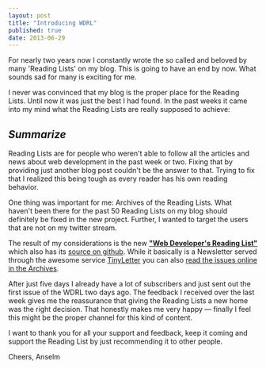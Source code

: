 ```yaml
---
layout: post
title: "Introducing WDRL"
published: true
date: 2013-06-29
---
```


For nearly two years now I constantly wrote the so called and beloved by many 'Reading Lists' on my blog. This is going to have an end by now. What sounds sad for many is exciting for me.

I never was convinced that my blog is the proper place for the Reading Lists. Until now it was just the best I had found. In the past weeks it came into my mind what the Reading Lists are really supposed to achieve:

## _Summarize_

Reading Lists are for people who weren't able to follow all the articles and news about web development in the past week or two. Fixing that by providing just another blog post couldn't be the answer to that. Trying to fix that I realized this being tough as every reader has his own reading behavior.

One thing was important for me: Archives of the Reading Lists. What haven't been there for the past 50 Reading Lists on my blog should definitely be fixed in the new project. Further, I wanted to target the users that are not on my twitter stream.

The result of my considerations is the new **["Web Developer's Reading List"](http://wdrl.helloanselm.com/)** which also has its [source on github](https://github.com/anselmh/wdrl). While it basically is a Newsletter served through the awesome service [TinyLetter](http://tinyletter.com/) you can also [read the issues online in the Archives](http://wdrl.helloanselm.com/archive/).

After just five days I already have a lot of subscribers and just sent out the first issue of the WDRL two days ago. The feedback I received over the last week gives me the reassurance that giving the Reading Lists a new home was the right decision. That honestly makes me very happy &mdash; finally I feel this might be the proper channel for this kind of content.

I want to thank you for all your support and feedback, keep it coming and support the Reading List by just recommending it to other people.

Cheers,
Anselm
